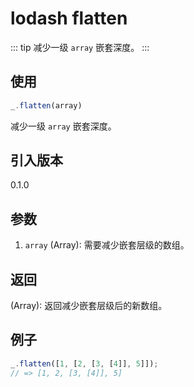 # lodash flatten

::: tip
减少一级 `array` 嵌套深度。
:::

## 使用

```javascript
_.flatten(array)
```

减少一级 `array` 嵌套深度。

## 引入版本

0.1.0

## 参数

1. `array` (Array): 需要减少嵌套层级的数组。

## 返回

(Array): 返回减少嵌套层级后的新数组。

## 例子

```javascript
_.flatten([1, [2, [3, [4]], 5]]);
// => [1, 2, [3, [4]], 5]
```
